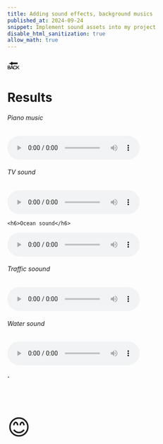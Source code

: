 ```yaml
---
title: Adding sound effects, background musics
published_at: 2024-09-24
snippet: Implement sound assets into my project
disable_html_sanitization: true
allow_math: true
---
```



<a href="https://julienoh000-dms1-blog-83.deno.dev/" style="text-decoration: none; color: black;"><span style="font-size: 30px;">🔙</span></a>


# Results

<h6>Piano music</h6>
 <audio controls>
        <source src="sanc.wav" type="audio/wav">
    </audio>

<h6>TV sound</h6>
 <audio controls>
        <source src="tv.wav" type="audio/wav">
    </audio>

    <h6>Ocean sound</h6>
 <audio controls>
        <source src="ocean.wav" type="audio/wav">
    </audio>

<h6>Traffic soound</h6>
 <audio controls>
        <source src="traff.wav" type="audio/wav">
    </audio>

<h6>Water sound</h6>
 <audio controls>
        <source src="water.wav" type="audio/wav">
    </audio>



**.**

<br>
<br>
<br>


<span style="font-size: 50px;">😊</span>